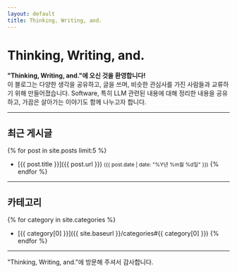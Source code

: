 ```yaml
---
layout: default
title: Thinking, Writing, and.
---
```


# Thinking, Writing, and.

**"Thinking, Writing, and."에 오신 것을 환영합니다!**  
이 블로그는 다양한 생각을 공유하고, 글을 쓰며, 비슷한 관심사를 가진 사람들과 교류하기 위해 만들어졌습니다.
Software, 특히 LLM 관련된 내용에 대해 정리한 내용을 공유하고, 가끔은 살아가는 이야기도 함께 나누고자 합니다.

---

## 최근 게시글

{% for post in site.posts limit:5 %}
- [{{ post.title }}]({{ post.url }}) <small>({{ post.date | date: "%Y년 %m월 %d일" }})</small>
{% endfor %}

---

## 카테고리

{% for category in site.categories %}
- [{{ category[0] }}]({{ site.baseurl }}/categories#{{ category[0] }})
{% endfor %}

---

"Thinking, Writing, and."에 방문해 주셔서 감사합니다. 